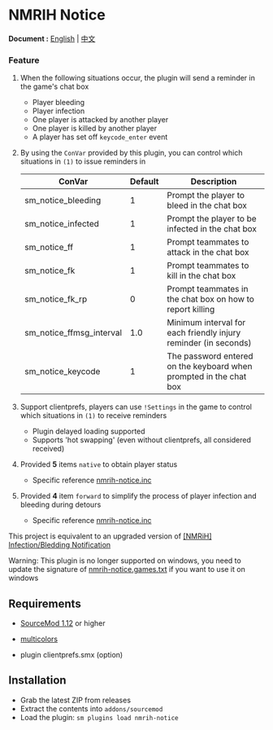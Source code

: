 # NMRIH Notice

**Document :** [English](./readme.md) | [中文](./readme-CN.md)

### Feature

1. When the following situations occur, the plugin will send a reminder in the game's chat box
    - Player bleeding
    - Player infection
    - One player is attacked by another player
    - One player is killed by another player
    - A player has set off `keycode_enter` event

2. By using the `ConVar` provided by this plugin, you can control which situations in `(1)` to issue reminders in

   | ConVar | Default | Description |
   |-------------------------|-----|---------------|
   | sm_notice_bleeding | 1 | Prompt the player to bleed in the chat box |
   | sm_notice_infected | 1 | Prompt the player to be infected in the chat box |
   | sm_notice_ff | 1 | Prompt teammates to attack in the chat box |
   | sm_notice_fk | 1 | Prompt teammates to kill in the chat box |
   | sm_notice_fk_rp | 0 | Prompt teammates in the chat box on how to report killing |
   | sm_notice_ffmsg_interval | 1.0 | Minimum interval for each friendly injury reminder (in seconds) |
   | sm_notice_keycode | 1 | The password entered on the keyboard when prompted in the chat box |

3. Support clientprefs, players can use `!Settings` in the game to control which situations in `(1)` to receive reminders
    - Plugin delayed loading supported
    - Supports 'hot swapping' (even without clientprefs, all considered received)

4. Provided **5** items `native` to obtain player status
    - Specific reference [nmrih-notice.inc](./scripting/include/nmrih-notice.inc)

5. Provided **4** item `forward` to simplify the process of player infection and bleeding during detours
    - Specific reference [nmrih-notice.inc](./scripting/include/nmrih-notice.inc)

This project is equivalent to an upgraded version
of [[NMRiH] Infection/Bledding Notification](https://forums.alliedmods.net/showthread.php?p=2335718)

Warning: This plugin is no longer supported on windows, you need to update the signature of [nmrih-notice.games.txt](./gamedata/nmrih-notice.games.txt) if you want to use it on windows

## Requirements

- [SourceMod 1.12](https://www.sourcemod.net/downloads.php?branch=stable) or higher

- [multicolors](https://github.com/Bara/Multi-Colors)

- plugin clientprefs.smx (option)

## Installation

- Grab the latest ZIP from releases
- Extract the contents into `addons/sourcemod`
- Load the plugin: `sm plugins load nmrih-notice`
